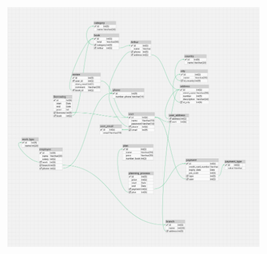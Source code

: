 ![Uploading library2 (1).png…](https://github.com/ahmed-it-ai/onlineBookStore/blob/main/library2%20(1).png)
